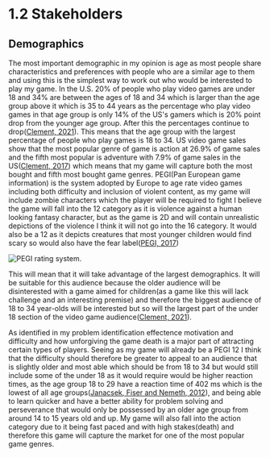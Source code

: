 # 1.2 Stakeholders

## Demographics

The most important demographic in my opinion is age as most people share characteristics and preferences with people who are a similar age to them and using this is the simplest way to work out who would be interested to play my game. In the U.S. 20% of people who play video games are under 18 and 34% are between the ages of 18 and 34 which is larger than the age group above it which is 35 to 44 years as the percentage who play video games in that age group is only 14% of the US's gamers which is 20% point drop from the younger age group. After this the percentages continue to drop([Clement, 2021](../reference-list-stakeholders.md)). This means that the age group with the largest percentage of people who play games is 18 to 34. US video game sales show that the most popular genre of game is action at 26.9% of game sales and the fifth most popular is adventure with 7.9% of game sales in the US([Clement, 2017](../reference-list-stakeholders.md)) which means that my game will capture both the most bought and fifth most bought game genres. PEGI(Pan European game information) is the system adopted by Europe to age rate video games including both difficulty and inclusion of violent content, as my game will include zombie characters which the player will be required to fight I believe the game will fall into the 12 category as it is violence against a human looking fantasy character, but as the game is 2D and will contain unrealistic depictions of the violence I think it will not go into the 16 category. It would also be a 12 as it depicts creatures that most younger children would find scary so would also have the fear label([PEGI, 2017](../reference-list-stakeholders.md))

![PEGI rating system.](<../.gitbook/assets/image (1) (1) (1) (1).png>)

This will mean that it will take advantage of the largest demographics. It will be suitable for this audience because the older audience will be disinterested with a game aimed for children(as a game like this will lack challenge and an interesting premise) and therefore the biggest audience of 18 to 34 year-olds will be interested but so will the largest part of the under 18 section of the video game audience([Clement, 2021](../reference-list-stakeholders.md)).

As identified in my problem identification effectence motivation and difficulty and how unforgiving the game death is a major part of attracting certain types of players. Seeing as my game will already be a PEGI 12 I think that the difficulty should therefore be greater to appeal to an audience that is slightly older and most able which should be from 18 to 34 but would still include some of the under 18 as it would require would be higher reaction times, as the age group 18 to 29 have a reaction time of 402 ms which is the lowest of all age groups([Janacsek, Fiser and Nemeth, 2012](../reference-list-stakeholders.md)), and being able to learn quicker and have a better ability for problem solving and perseverance that would only be possessed by an older age group from around 14 to 15 years old and up. My game will also fall into the action category due to it being fast paced and with high stakes(death) and therefore this game will capture the market for one of the most popular game genres.

